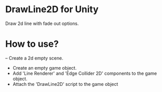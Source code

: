 DrawLine2D for Unity
================
Draw 2d line with fade out options.

# How to use?

– Create a 2d empty scene.
- Create an empty game object.
- Add 'Line Renderer' and 'Edge Collider 2D' components to the game object.
- Attach the 'DrawLine2D' script to the game object
